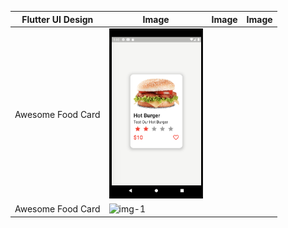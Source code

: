 | Flutter UI Design | Image | Image | Image |
| --- |  --- | --- | --- |
| Awesome Food Card | <img src="./assets/Awesome Food Card/img-1.png" width=150> | | |
| Awesome Food Card | ![img-1](https://user-images.githubusercontent.com/68488154/189466779-c3fa2b94-e354-4e36-85db-91ae5c07bb26.png) | | |
